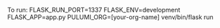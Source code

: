 To run: FLASK_RUN_PORT=1337 FLASK_ENV=development FLASK_APP=app.py PULUMI_ORG=[your-org-name] venv/bin/flask run